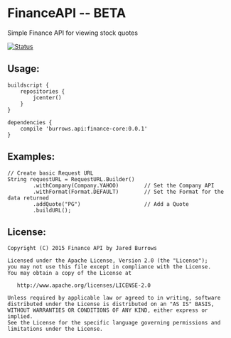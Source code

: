 FinanceAPI -- BETA
=================

Simple Finance API for viewing stock quotes

 [ ![Status](https://travis-ci.org/jaredsburrows/FinanceApi.svg) ](https://travis-ci.org/jaredsburrows/FinanceApi)

## Usage:

    buildscript {
    	repositories {
    		jcenter()
    	}
    }

    dependencies {
        compile 'burrows.api:finance-core:0.0.1'
    }

## Examples:

    // Create basic Request URL
    String requestURL = RequestURL.Builder()
            .withCompany(Company.YAHOO)        // Set the Company API
            .withFormat(Format.DEFAULT)        // Set the Format for the data returned
            .addQuote("PG")                    // Add a Quote
            .buildURL();


## License:

    Copyright (C) 2015 Finance API by Jared Burrows

    Licensed under the Apache License, Version 2.0 (the "License");
    you may not use this file except in compliance with the License.
    You may obtain a copy of the License at

       http://www.apache.org/licenses/LICENSE-2.0

    Unless required by applicable law or agreed to in writing, software
    distributed under the License is distributed on an "AS IS" BASIS,
    WITHOUT WARRANTIES OR CONDITIONS OF ANY KIND, either express or implied.
    See the License for the specific language governing permissions and
    limitations under the License.

